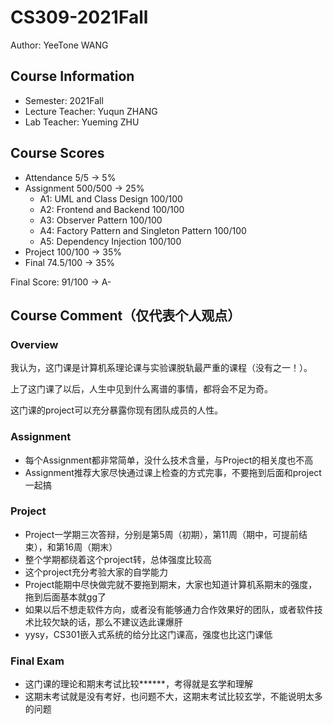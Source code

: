 # CS309-2021Fall

Author: YeeTone WANG

## Course Information
- Semester: 2021Fall
- Lecture Teacher: Yuqun ZHANG
- Lab Teacher: Yueming ZHU

## Course Scores
- Attendance 5/5 -> 5%
- Assignment 500/500 -> 25%
  - A1: UML and Class Design 100/100
  - A2: Frontend and Backend 100/100
  - A3: Observer Pattern 100/100
  - A4: Factory Pattern and Singleton Pattern 100/100
  - A5: Dependency Injection 100/100
- Project 100/100 -> 35%
- Final 74.5/100 -> 35%

Final Score: 91/100 -> A-

## Course Comment（仅代表个人观点）
### Overview
我认为，这门课是计算机系理论课与实验课脱轨最严重的课程（没有之一！）。

上了这门课了以后，人生中见到什么离谱的事情，都将会不足为奇。

这门课的project可以充分暴露你现有团队成员的人性。
### Assignment
- 每个Assignment都非常简单，没什么技术含量，与Project的相关度也不高
- Assignment推荐大家尽快通过课上检查的方式完事，不要拖到后面和project一起搞

### Project
- Project一学期三次答辩，分别是第5周（初期），第11周（期中，可提前结束），和第16周（期末）
- 整个学期都绕着这个project转，总体强度比较高
- 这个project充分考验大家的自学能力
- Project能期中尽快做完就不要拖到期末，大家也知道计算机系期末的强度，拖到后面基本就gg了
- 如果以后不想走软件方向，或者没有能够通力合作效果好的团队，或者软件技术比较欠缺的话，那么不建议选此课爆肝
- yysy，CS301嵌入式系统的给分比这门课高，强度也比这门课低

### Final Exam
- 这门课的理论和期末考试比较\*\*\*\*\*\*，考得就是玄学和理解
- 这期末考试就是没有考好，也问题不大，这期末考试比较玄学，不能说明太多的问题
